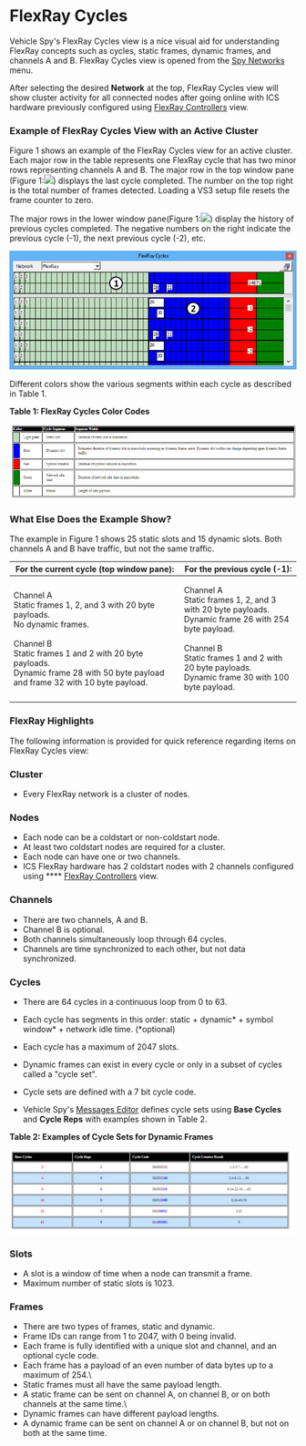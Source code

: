 # FlexRay Cycles

Vehicle Spy's FlexRay Cycles view is a nice visual aid for understanding FlexRay concepts such as cycles, static frames, dynamic frames, and channels A and B. FlexRay Cycles view is opened from the [Spy Networks](./) menu.

After selecting the desired **Network** at the top, FlexRay Cycles view will show cluster activity for all connected nodes after going online with ICS hardware previously configured using [FlexRay Controllers](flexray-controllers/) view.

### Example of FlexRay Cycles View with an Active Cluster

Figure 1 shows an example of the FlexRay Cycles view for an active cluster. Each major row in the table represents one FlexRay cycle that has two minor rows representing channels A and B. The major row in the top window pane (Figure 1:![](https://cdn.intrepidcs.net/support/VehicleSpy/assets/smOne.gif)) displays the last cycle completed. The number on the top right is the total number of frames detected. Loading a VS3 setup file resets the frame counter to zero.

The major rows in the lower window pane(Figure 1:![](https://cdn.intrepidcs.net/support/VehicleSpy/assets/smTwo.gif)) display the history of previous cycles completed. The negative numbers on the right indicate the previous cycle (-1), the next previous cycle (-2), etc.

![Figure 1: An example of FlexRay Cycles view showing the static and dynamic frames on channels A and B for an active cluster.](../../.gitbook/assets/FlexRayCyclesView.gif)

Different colors show the various segments within each cycle as described in Table 1.

**Table 1: FlexRay Cycles Color Codes**

![](../../.gitbook/assets/flexray-color.PNG)

### What Else Does the Example Show?

The example in Figure 1 shows 25 static slots and 15 dynamic slots. Both channels A and B have traffic, but not the same traffic.

| For the current cycle (top window pane):                                                                                                                                                                                                | For the previous cycle (-1):                                                                                                                                                                                                |
| --------------------------------------------------------------------------------------------------------------------------------------------------------------------------------------------------------------------------------------- | --------------------------------------------------------------------------------------------------------------------------------------------------------------------------------------------------------------------------- |
| <p>Channel A<br>Static frames 1, 2, and 3 with 20 byte payloads.<br>No dynamic frames.<br><br>Channel B<br>Static frames 1 and 2 with 20 byte payloads.<br>Dynamic frame 28 with 50 byte payload and frame 32 with 10 byte payload.</p> | <p>Channel A<br>Static frames 1, 2, and 3 with 20 byte payloads.<br>Dynamic frame 26 with 254 byte payload.<br><br>Channel B<br>Static frames 1 and 2 with 20 byte payloads.<br>Dynamic frame 30 with 100 byte payload.</p> |

### FlexRay Highlights

The following information is provided for quick reference regarding items on FlexRay Cycles view:

### Cluster

* Every FlexRay network is a cluster of nodes.

### Nodes

* Each node can be a coldstart or non-coldstart node.
* At least two coldstart nodes are required for a cluster.
* Each node can have one or two channels.
* ICS FlexRay hardware has 2 coldstart nodes with 2 channels configured using \*\*\*\* [FlexRay Controllers](flexray-controllers/) view.

### Channels

* There are two channels, A and B.
* Channel B is optional.
* Both channels simultaneously loop through 64 cycles.
* Channels are time synchronized to each other, but not data synchronized.

### Cycles

* There are 64 cycles in a continuous loop from 0 to 63.
* Each cycle has segments in this order: static + dynamic\* + symbol window\* + network idle time. (\*optional)
* Each cycle has a maximum of 2047 slots.



* Dynamic frames can exist in every cycle or only in a subset of cycles called a "cycle set".
* Cycle sets are defined with a 7 bit cycle code.
* Vehicle Spy's [Messages Editor](message-editor/messages-editor-message-fields/) defines cycle sets using **Base Cycles** and **Cycle Reps** with examples shown in Table 2.

**Table 2: Examples of Cycle Sets for Dynamic Frames**

![](../../.gitbook/assets/cycle-code.png)

### Slots

* A slot is a window of time when a node can transmit a frame.
* Maximum number of static slots is 1023.

### Frames

* There are two types of frames, static and dynamic.
* Frame IDs can range from 1 to 2047, with 0 being invalid.
* Each frame is fully identified with a unique slot and channel, and an optional cycle code.
* Each frame has a payload of an even number of data bytes up to a maximum of 254.\\
* Static frames must all have the same payload length.
* A static frame can be sent on channel A, on channel B, or on both channels at the same time.\\
* Dynamic frames can have different payload lengths.
* A dynamic frame can be sent on channel A or on channel B, but not on both at the same time.

